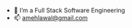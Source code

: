 - 🌱 I’m a Full Stack Software Engineering 
- 📫 amehlawal@gmail.com

<!---
Amehlawal/Amehlawal is a ✨ special ✨ repository because its `README.md` (this file) appears on your GitHub profile.
You can click the Preview link to take a look at your changes.
--->
